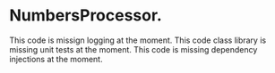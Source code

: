 # NumbersProcessor.
This code is missign logging at the moment.
This code class library is missing unit tests at the moment.
This code is missing dependency injections at the moment.
